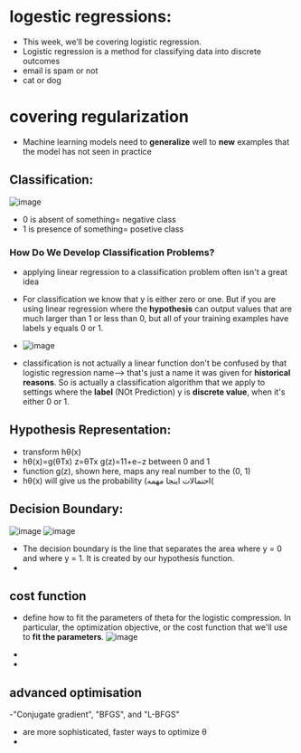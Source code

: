 # logestic regressions:
- This week, we’ll be covering logistic regression.
- Logistic regression is a method for classifying data into discrete outcomes
- email is spam or not
- cat or dog
# covering regularization
- Machine learning models need to **generalize** well to **new** examples that the model has not seen in practice

## Classification:
![image](https://user-images.githubusercontent.com/44142415/117564668-6f287b00-b0c2-11eb-8388-75083290c203.png)
- 0 is absent of something= negative class
- 1 is presence of something= posetive class
### How Do We Develop Classification Problems?
- applying linear regression to a classification problem often isn't a great idea
- For classification we know that y is either zero or one. But if you are using linear regression where the **hypothesis** 
can output values that are much larger than 1 or less than 0,
but all of your training examples have labels y equals 0 or 1. 

- ![image](https://user-images.githubusercontent.com/44142415/117565422-5e7a0400-b0c6-11eb-8926-0c953fc71b7d.png)
- classification is not actually a linear function don't be confused by that logistic regression name--> that's just a name it was given for **historical reasons**.
So is actually a classification
algorithm that we apply to settings where the **label** (NOt Prediction) y is **discrete value**,
when it's either 0 or 1.

## Hypothesis Representation:
- transform hθ(x)
- hθ(x)=g(θTx)    z=θTx   g(z)=11+e−z  between 0 and 1
-  function g(z), shown here, maps any real number to the (0, 1)
- hθ​(x) will give us the probability (احتمالات اینجا مهمه(


## Decision Boundary:
![image](https://user-images.githubusercontent.com/44142415/117577178-efb89d00-b0fd-11eb-9926-cc9dba1519ff.png)
![image](https://user-images.githubusercontent.com/44142415/117577192-019a4000-b0fe-11eb-89c0-d0e8002527bf.png)

- The decision boundary is the line that separates the area where y = 0 and where y = 1. It is created by our hypothesis function.
- 

## cost function
- define how to fit the parameters of theta for
the logistic compression.
In particular,  the optimization objective, or
the cost function that we'll use to **fit the parameters**. 
![image](https://user-images.githubusercontent.com/44142415/117646774-69559700-b1a1-11eb-8cd9-582ca71b6617.png)

-
-
## advanced optimisation
-"Conjugate gradient", "BFGS", and "L-BFGS" 
- are more sophisticated, faster ways to optimize θ 
- 
